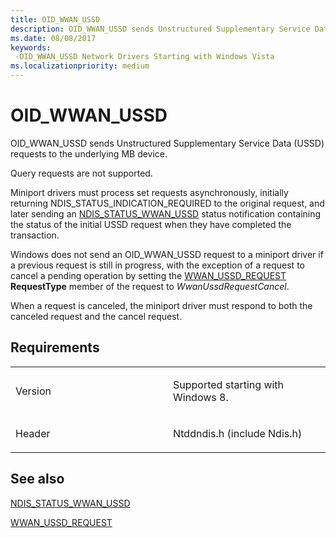 ```yaml
---
title: OID_WWAN_USSD
description: OID_WWAN_USSD sends Unstructured Supplementary Service Data (USSD) requests to the underlying MB device.
ms.date: 08/08/2017
keywords: 
 -OID_WWAN_USSD Network Drivers Starting with Windows Vista
ms.localizationpriority: medium
---
```


# OID\_WWAN\_USSD


OID\_WWAN\_USSD sends Unstructured Supplementary Service Data (USSD) requests to the underlying MB device.

Query requests are not supported.

Miniport drivers must process set requests asynchronously, initially returning NDIS\_STATUS\_INDICATION\_REQUIRED to the original request, and later sending an [NDIS\_STATUS\_WWAN\_USSD](./ndis-status-wwan-ussd.md) status notification containing the status of the initial USSD request when they have completed the transaction.

Windows does not send an OID\_WWAN\_USSD request to a miniport driver if a previous request is still in progress, with the exception of a request to cancel a pending operation by setting the [WWAN\_USSD\_REQUEST](/windows-hardware/drivers/ddi/wwan/ns-wwan-_wwan_ussd_request) **RequestType** member of the request to *WwanUssdRequestCancel*.

When a request is canceled, the miniport driver must respond to both the canceled request and the cancel request.

## Requirements

<table>
<colgroup>
<col width="50%" />
<col width="50%" />
</colgroup>
<tbody>
<tr class="odd">
<td><p>Version</p></td>
<td><p>Supported starting with Windows 8.</p></td>
</tr>
<tr class="even">
<td><p>Header</p></td>
<td>Ntddndis.h (include Ndis.h)</td>
</tr>
</tbody>
</table>

## See also


[NDIS\_STATUS\_WWAN\_USSD](./ndis-status-wwan-ussd.md)

[WWAN\_USSD\_REQUEST](/windows-hardware/drivers/ddi/wwan/ns-wwan-_wwan_ussd_request)

 

